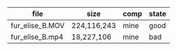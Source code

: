 | file            | size        | comp | state |
|-----------------|-------------|------|-------|
| fur_elise_B.MOV | 224,116,243 | mine | good  |
| fur_elise_B.mp4 | 18,227,106  | mine | bad   |
